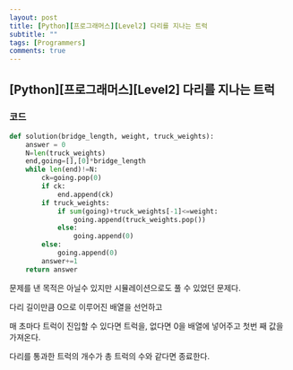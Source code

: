 ```yaml
---
layout: post
title: [Python][프로그래머스][Level2] 다리를 지나는 트럭
subtitle: ""
tags: [Programmers]
comments: true
---
```


## [Python][프로그래머스][Level2] 다리를 지나는 트럭

### 코드

```python
def solution(bridge_length, weight, truck_weights):
    answer = 0
    N=len(truck_weights)
    end,going=[],[0]*bridge_length
    while len(end)!=N:
        ck=going.pop(0)
        if ck:
            end.append(ck)
        if truck_weights:
            if sum(going)+truck_weights[-1]<=weight:
                going.append(truck_weights.pop())
            else:
                going.append(0)
        else:
            going.append(0)
        answer+=1
    return answer
```

문제를 낸 목적은 아닐수 있지만 시뮬레이션으로도 풀 수 있었던 문제다.

다리 길이만큼 0으로 이루어진 배열을 선언하고

매 초마다 트럭이 진입할 수 있다면 트럭을, 없다면 0을 배열에 넣어주고 첫번 째 값을 가져온다.

다리를 통과한 트럭의 개수가 총 트럭의 수와 같다면 종료한다.